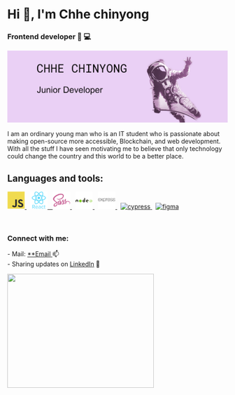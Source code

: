 <h1 align="left">Hi 👋, I'm Chhe chinyong</h1>
<h3 align="left">Frontend developer 🧑 💻</h3>

<img src="https://github.com/Chhe-chinyong/Chhe-chinyong/blob/master/github_cover.png?raw=true" alt="banner says hello world">

I am an ordinary young man who is an IT student who is passionate about making open-source more accessible, Blockchain, and web development. With all the stuff I have seen motivating me to believe that only technology could change the country and this world to be a better place.

## Languages and tools: </br>
   <a href="https://developer.mozilla.org/en-US/docs/Web/JavaScript" target="_blank" > <img src="https://raw.githubusercontent.com/devicons/devicon/master/icons/javascript/javascript-original.svg" alt="javascript" width="40" height="40"/> </a> &nbsp;  <a href="https://reactjs.org/" target="_blank"> <img src="https://raw.githubusercontent.com/devicons/devicon/master/icons/react/react-original-wordmark.svg" alt="react" width="40" height="40"/> &nbsp; <a href="https://sass-lang.com" target="_blank"> <img src="https://raw.githubusercontent.com/devicons/devicon/master/icons/sass/sass-original.svg" alt="sass" width="40" height="40"/>  </a> &nbsp; <a href="https://nodejs.org" target="_blank"> <img src="https://raw.githubusercontent.com/devicons/devicon/master/icons/nodejs/nodejs-original-wordmark.svg" alt="nodejs" width="40" height="40"/> </a> &nbsp; <a href="https://expressjs.com" target="_blank"> <img src="https://raw.githubusercontent.com/devicons/devicon/master/icons/express/express-original-wordmark.svg" alt="express" width="40" height="40"/> </a> &nbsp; <a href="https://www.cypress.io" target="_blank"> <img src="https://raw.githubusercontent.com/simple-icons/simple-icons/6e46ec1fc23b60c8fd0d2f2ff46db82e16dbd75f/icons/cypress.svg" alt="cypress" width="40" height="40"/> </a> &nbsp;  <a href="https://www.figma.com/" target="_blank"> <img src="https://www.vectorlogo.zone/logos/figma/figma-icon.svg" alt="figma" width="40" height="40"/> </a>
   
  </br>
<h3 align="left">Connect with me:</h3> 
  - Mail: <a href="chhechinyong@gmail.com"> **Email </a> 📫 </br>
  - Sharing updates on <a href="https://www.linkedin.com/in/chinyong-chhe-a8178b197/">LinkedIn</a> 💼
   </br>
   
 <a href="https://github.com/Chhe-chinyong"><img align="left" width="335" height="260" src="https://i2.wp.com/allhtaccess.info/wp-content/uploads/2018/03/programming.gif?fit=1281%2C716&ssl=1"></a> 
